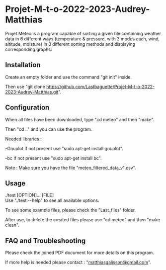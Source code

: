 # Projet-M-t-o-2022-2023-Audrey-Matthias
Projet Meteo is a program capable of sorting a given file containing weather data in 6 different ways (temperature & pressure, with 3 modes each, wind, altitude, moisture) in 3 different sorting methods and displaying corresponding graphs.

## Installation
Create an empty folder and use the command "git init" inside.

Then use "git clone https://github.com/Lastbaguette/Projet-M-t-o-2022-2023-Audrey-Matthias.git".

## Configuration

When all files have been downloaded, type "cd meteo" and then "make".

Then "cd .." and you can use the program.

Needed libraries :

-Gnuplot         If not present use "sudo apt-get install gnuplot".

-bc          If not present use "sudo apt-get install bc".

Note : Make sure you have the file "meteo_filtered_data_v1.csv".

## Usage
./test [OPTION]... [FILE]       
Use "./test --help" to see all available options.

To see some example files, please check the "Last_files" folder.

After use, to delete the created files please use "cd meteo" and then "make clean".

## FAQ and Troubleshooting
Please check the joined PDF document for more details on this program.

If more help is needed please contact : "matthiasgalisson@gmail.com".
